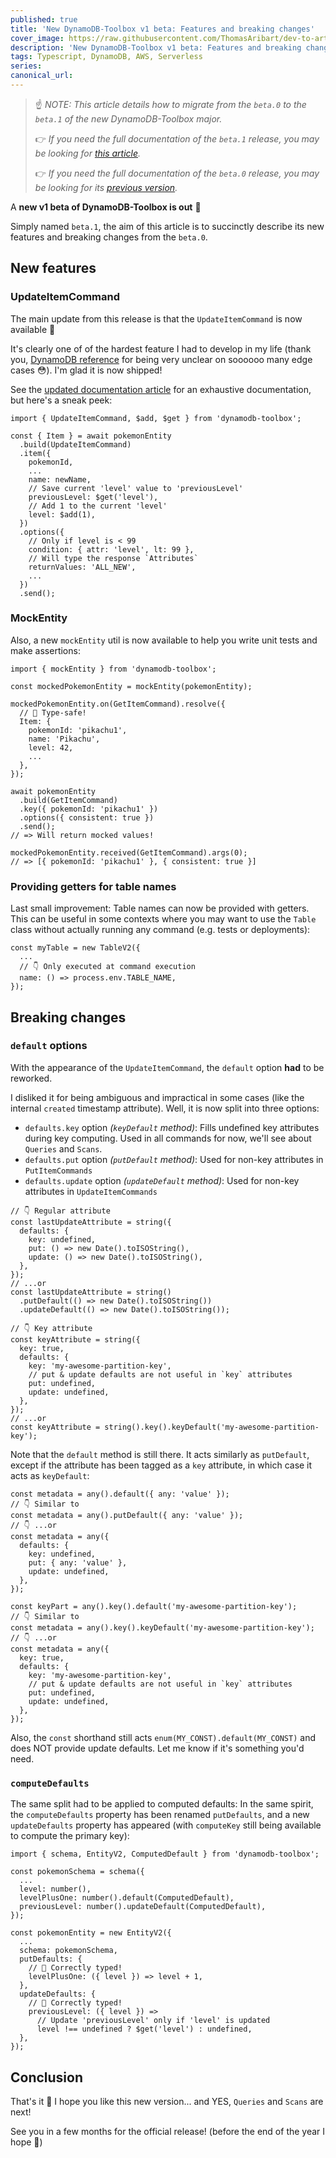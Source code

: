 ```yaml
---
published: true
title: 'New DynamoDB-Toolbox v1 beta: Features and breaking changes'
cover_image: https://raw.githubusercontent.com/ThomasAribart/dev-to-articles/master/blog-posts/dynamodb-toolbox-v1-beta/dynamodb-toolbox-v1-beta.png
description: 'New DynamoDB-Toolbox v1 beta: Features and breaking changes'
tags: Typescript, DynamoDB, AWS, Serverless
series:
canonical_url:
---
```


> ☝️ _NOTE: This article details how to migrate from the <code>beta.0</code> to the <code>beta.1</code> of the new DynamoDB-Toolbox major._
>
> 👉 _If you need the full documentation of the <code>beta.1</code> release, you may be looking for [this article](https://dev.to/thomasaribart/updated-the-dynamodb-toolbox-v1-beta-is-here-all-you-need-to-know-ep2)._
>
> 👉 _If you need the full documentation of the <code>beta.0</code> release, you may be looking for its [previous version](https://dev.to/slsbytheodo/the-dynamodb-toolbox-v1-beta-is-here-all-you-need-to-know-22op)._

A **new v1 beta of DynamoDB-Toolbox is out** 🙌

Simply named `beta.1`, the aim of this article is to succinctly describe its new features and breaking changes from the `beta.0`.

## New features

### UpdateItemCommand

The main update from this release is that the `UpdateItemCommand` is now available 🥳

It's clearly one of of the hardest feature I had to develop in my life (thank you, [DynamoDB reference](https://docs.aws.amazon.com/amazondynamodb/latest/APIReference/API_UpdateItem.html) for being very unclear on soooooo many edge cases 😳). I'm glad it is now shipped!

See the [updated documentation article](https://dev.to/thomasaribart/updated-the-dynamodb-toolbox-v1-beta-is-here-all-you-need-to-know-ep2) for an exhaustive documentation, but here's a sneak peek:

```tsx
import { UpdateItemCommand, $add, $get } from 'dynamodb-toolbox';

const { Item } = await pokemonEntity
  .build(UpdateItemCommand)
  .item({
    pokemonId,
    ...
    name: newName,
    // Save current 'level' value to 'previousLevel'
    previousLevel: $get('level'),
    // Add 1 to the current 'level'
    level: $add(1),
  })
  .options({
    // Only if level is < 99
    condition: { attr: 'level', lt: 99 },
    // Will type the response `Attributes`
    returnValues: 'ALL_NEW',
    ...
  })
  .send();
```

### MockEntity

Also, a new `mockEntity` util is now available to help you write unit tests and make assertions:

```tsx
import { mockEntity } from 'dynamodb-toolbox';

const mockedPokemonEntity = mockEntity(pokemonEntity);

mockedPokemonEntity.on(GetItemCommand).resolve({
  // 🙌 Type-safe!
  Item: {
    pokemonId: 'pikachu1',
    name: 'Pikachu',
    level: 42,
    ...
  },
});

await pokemonEntity
  .build(GetItemCommand)
  .key({ pokemonId: 'pikachu1' })
  .options({ consistent: true })
  .send();
// => Will return mocked values!

mockedPokemonEntity.received(GetItemCommand).args(0);
// => [{ pokemonId: 'pikachu1' }, { consistent: true }]
```

### Providing getters for table names

Last small improvement: Table names can now be provided with getters. This can be useful in some contexts where you may want to use the `Table` class without actually running any command (e.g. tests or deployments):

```tsx
const myTable = new TableV2({
  ...
  // 👇 Only executed at command execution
  name: () => process.env.TABLE_NAME,
});
```

## Breaking changes

### `default` options

With the appearance of the `UpdateItemCommand`, the `default` option **had** to be reworked.

I disliked it for being ambiguous and impractical in some cases (like the internal `created` timestamp attribute). Well, it is now split into three options:

- `defaults.key` option _(`keyDefault` method)_: Fills undefined key attributes during key computing. Used in all commands for now, we'll see about `Queries` and `Scans`.
- `defaults.put` option _(`putDefault` method)_: Used for non-key attributes in `PutItemCommands`
- `defaults.update` option _(`updateDefault` method)_: Used for non-key attributes in `UpdateItemCommands`

```tsx
// 👇 Regular attribute
const lastUpdateAttribute = string({
  defaults: {
    key: undefined,
    put: () => new Date().toISOString(),
    update: () => new Date().toISOString(),
  },
});
// ...or
const lastUpdateAttribute = string()
  .putDefault(() => new Date().toISOString())
  .updateDefault(() => new Date().toISOString());

// 👇 Key attribute
const keyAttribute = string({
  key: true,
  defaults: {
    key: 'my-awesome-partition-key',
    // put & update defaults are not useful in `key` attributes
    put: undefined,
    update: undefined,
  },
});
// ...or
const keyAttribute = string().key().keyDefault('my-awesome-partition-key');
```

Note that the `default` method is still there. It acts similarly as `putDefault`, except if the attribute has been tagged as a `key` attribute, in which case it acts as `keyDefault`:

```tsx
const metadata = any().default({ any: 'value' });
// 👇 Similar to
const metadata = any().putDefault({ any: 'value' });
// 👇 ...or
const metadata = any({
  defaults: {
    key: undefined,
    put: { any: 'value' },
    update: undefined,
  },
});

const keyPart = any().key().default('my-awesome-partition-key');
// 👇 Similar to
const metadata = any().key().keyDefault('my-awesome-partition-key');
// 👇 ...or
const metadata = any({
  key: true,
  defaults: {
    key: 'my-awesome-partition-key',
    // put & update defaults are not useful in `key` attributes
    put: undefined,
    update: undefined,
  },
});
```

Also, the `const` shorthand still acts `enum(MY_CONST).default(MY_CONST)` and does NOT provide update defaults. Let me know if it's something you'd need.

### `computeDefaults`

The same split had to be applied to computed defaults: In the same spirit, the `computeDefaults` property has been renamed `putDefaults`, and a new `updateDefaults` property has appeared (with `computeKey` still being available to compute the primary key):

```tsx
import { schema, EntityV2, ComputedDefault } from 'dynamodb-toolbox';

const pokemonSchema = schema({
  ...
  level: number(),
  levelPlusOne: number().default(ComputedDefault),
  previousLevel: number().updateDefault(ComputedDefault),
});

const pokemonEntity = new EntityV2({
  ...
  schema: pokemonSchema,
  putDefaults: {
    // 🙌 Correctly typed!
    levelPlusOne: ({ level }) => level + 1,
  },
  updateDefaults: {
    // 🙌 Correctly typed!
    previousLevel: ({ level }) =>
      // Update 'previousLevel' only if 'level' is updated
      level !== undefined ? $get('level') : undefined,
  },
});
```

## Conclusion

That's it 🙌 I hope you like this new version... and YES, `Queries` and `Scans` are next!

See you in a few months for the official release! (before the end of the year I hope 🤞)
